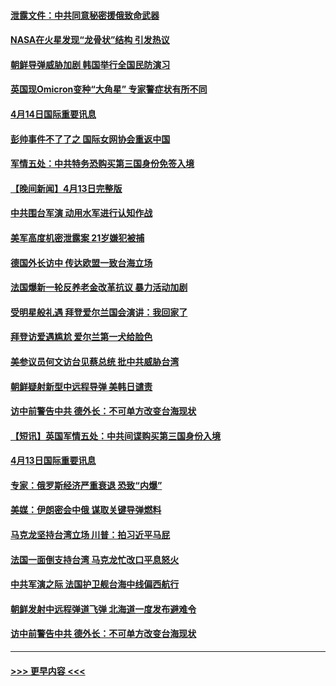 #### [泄露文件：中共同意秘密援俄致命武器](../pages/prog202/a103690651.md?t=04142143) 
#### [NASA在火星发现“龙骨状”结构 引发热议](../pages/prog202/a103690661.md?t=04142143) 
#### [朝鲜导弹威胁加剧 韩国举行全国民防演习](../pages/prog202/a103690639.md?t=04142143) 
#### [英国现Omicron变种“大角星” 专家警症状有所不同](../pages/prog202/a103690657.md?t=04142143) 
#### [4月14日国际重要讯息](../pages/prog202/a103690638.md?t=04142143) 
#### [彭帅事件不了了之 国际女网协会重返中国](../pages/prog202/a103690496.md?t=04142143) 
#### [军情五处：中共特务恐购买第三国身份免签入境](../pages/prog202/a103690433.md?t=04142143) 
#### [【晚间新闻】4月13日完整版](../pages/prog202/a103690436.md?t=04142143) 
#### [中共围台军演 动用水军进行认知作战](../pages/prog202/a103690423.md?t=04142143) 
#### [美军高度机密泄露案 21岁嫌犯被捕](../pages/prog202/a103690362.md?t=04142143) 
#### [德国外长访中 传达欧盟一致台海立场](../pages/prog202/a103690327.md?t=04142143) 
#### [法国爆新一轮反养老金改革抗议 暴力活动加剧](../pages/prog202/a103690325.md?t=04142143) 
#### [受明星般礼遇 拜登爱尔兰国会演讲：我回家了](../pages/prog202/a103690321.md?t=04142143) 
#### [拜登访爱遇尴尬 爱尔兰第一犬给脸色](../pages/prog202/a103690322.md?t=04142143) 
#### [美参议员何文访台见蔡总统 批中共威胁台湾](../pages/prog202/a103690168.md?t=04142143) 
#### [朝鲜疑射新型中远程导弹 美韩日谴责](../pages/prog202/a103690169.md?t=04142143) 
#### [访中前警告中共 德外长：不可单方改变台海现状](../pages/prog202/a103690166.md?t=04142143) 
#### [【短讯】英国军情五处：中共间谍购买第三国身份入境](../pages/prog202/a103690165.md?t=04142143) 
#### [4月13日国际重要讯息](../pages/prog202/a103689898.md?t=04142143) 
#### [专家：俄罗斯经济严重衰退 恐致“内爆”](../pages/prog202/a103689914.md?t=04142143) 
#### [美媒：伊朗密会中俄 谋取关键导弹燃料](../pages/prog202/a103689863.md?t=04142143) 
#### [马克龙坚持台湾立场 川普：拍习近平马屁](../pages/prog202/a103689910.md?t=04142143) 
#### [法国一面倒支持台湾 马克龙忙改口平息怒火](../pages/prog202/a103689872.md?t=04142143) 
#### [中共军演之际 法国护卫舰台海中线偏西航行](../pages/prog202/a103689790.md?t=04142143) 
#### [朝鲜发射中远程弹道飞弹 北海道一度发布避难令](../pages/prog202/a103689772.md?t=04142143) 
#### [访中前警告中共 德外长：不可单方改变台海现状](../pages/prog202/a103689769.md?t=04142143) 

----
#### [ >>> 更早内容 <<< ](../indexes/prog202-earlier.md)
